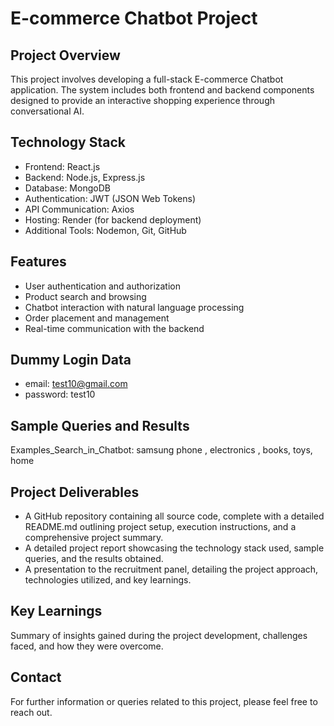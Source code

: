 # E-commerce Chatbot Project

## Project Overview
This project involves developing a full-stack E-commerce Chatbot application. The system includes both frontend and backend components designed to provide an interactive shopping experience through conversational AI.

## Technology Stack
- Frontend: React.js  
- Backend: Node.js, Express.js  
- Database: MongoDB  
- Authentication: JWT (JSON Web Tokens)  
- API Communication: Axios  
- Hosting: Render (for backend deployment)  
- Additional Tools: Nodemon, Git, GitHub  

## Features
- User authentication and authorization  
- Product search and browsing  
- Chatbot interaction with natural language processing  
- Order placement and management  
- Real-time communication with the backend  

## Dummy Login Data
- email: test10@gmail.com
- password: test10

## Sample Queries and Results
Examples_Search_in_Chatbot: samsung phone , electronics , books, toys, home 

## Project Deliverables
- A GitHub repository containing all source code, complete with a detailed README.md outlining project setup, execution instructions, and a comprehensive project summary.  
- A detailed project report showcasing the technology stack used, sample queries, and the results obtained.  
- A presentation to the recruitment panel, detailing the project approach, technologies utilized, and key learnings.

## Key Learnings
Summary of insights gained during the project development, challenges faced, and how they were overcome.

## Contact
For further information or queries related to this project, please feel free to reach out.
